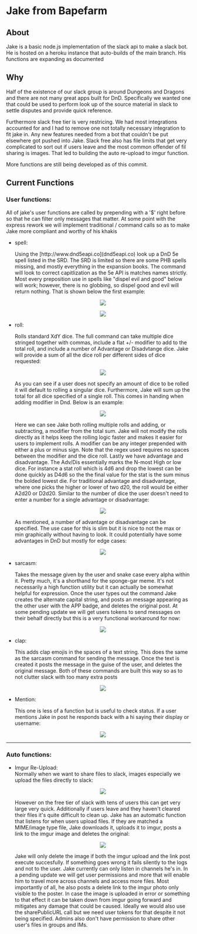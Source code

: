 # Jake from Bapefarm
 
## About
Jake is a basic node.js implementation of the slack api to make a slack bot. He is hosted on a heroku instance that auto-builds of the main branch. His functions are expanding as documented

## Why
Half of the existence of our slack group is around Dungeons and Dragons and there are not many great apps built for DnD. Specifically we wanted one that could be used to perform look up of the source material in slack to settle disputes and provide quick reference.

Furthermore slack free tier is very restricing. We had most integrations accounted for and I had to remove one not totally necessary integration to fit jake in. Any new features needed from a bot that couldn't be put elsewhere got pushed into Jake. Slack free also has file limits that get very complicated to sort out if users leave and the most common offender of fil sharing is images. That led to building the auto re-upload to imgur function.

More functions are still being developed as of this commit.

## Current Functions
### User functions:
  All of jake's user functions are called by prepending with a '$' right before so that he can filter only messages that matter. At some point with the express rework we will implement traditional / command calls so as to make Jake more compliant and worthy of his khakis
  <ul>
 <li>spell:</li>
  <p>    Using the [http://www.dnd5eapi.co](dnd5eapi.co) look up a DnD 5e spell listed in the SRD. The SRD is limited so there are some PHB spells missing, and mostly everything in the expansion books. The command will look to correct capitlization as the 5e API is matches names strictly. Most every preposition use in spells like "dispel evil and good" below will work; however, there is no globbing, so dispel good and evil will return nothing. That is shown below the first example:</p>
  
  <p align="center">
  <img src="https://user-images.githubusercontent.com/11484030/54308429-613f4400-45a4-11e9-9496-892afda5956f.PNG">
  </p>
  
  <p align="center">
  <img src="https://user-images.githubusercontent.com/11484030/54310272-5d152580-45a8-11e9-8c91-7e7848bc2ebc.png">
  </p>
  
  <li>roll:</li>
  <p>    Rolls standard XdY dice. The full command can take multiple dice stringed together with commas, include a flat +/- modifier to add to the total roll, and include a number of Advantage or Disadvtange dice. Jake will provide a sum of all the dice roll per different sides of dice requested:</p>
  
  <p align="center"><img src="https://user-images.githubusercontent.com/11484030/54382251-ffdfa980-4665-11e9-8b47-2f8d3d9e0818.PNG"></p>
  
  <p>    As you can see if a user does not specify an amount of dice to be rolled it will default to rolling a singular dice. Furthermore, Jake will sum up the total for all dice specified of a single roll. This comes in handing when adding modifier in Dnd. Below is an example:</p>
  <p align="center"><img src="https://user-images.githubusercontent.com/11484030/54382248-ffdfa980-4665-11e9-8705-11732f19b32a.PNG"></p>
  
  <p>    Here we can see Jake both rolling multiple rolls and adding, or subtracting, a modifier from the total sum. Jake will not modify the rolls directly as it helps keep the rolling logic faster and makes it easier for users to implement rolls. A modifier can be any integer prepended with either a plus or minus sign. Note that the regex used requires no spaces between the modifier and the dice roll.
  Lastly we have advantage and disadvantage. The Adv/Dis essentially marks the N-most High or low dice. For instance a stat roll which is 4d6 and drop the lowest can be done quickly as D4d6 so the the final value for the stat is the sum minus the bolded lowest die. For traditional advantage and disadvantage, where one picks the higher or lower of two d20, the roll would be either A2d20 or D2d20. Similar to the number of dice the user doesn't need to enter a number for a single advantage or disadvantage:</p>
  <p align="center"><img src="https://user-images.githubusercontent.com/11484030/54382250-ffdfa980-4665-11e9-8996-9831ab83bf58.PNG"></p>
  
  As mentioned, a number of advantage or disadvantage can be specified. The use case for this is slim but it is nice to not the max or min graphically without having to look. It could potentially have some advantages in DnD but mostly for edge cases:
  <p align="center"><img src="https://user-images.githubusercontent.com/11484030/54382249-ffdfa980-4665-11e9-824c-a163d442d6b9.PNG"></p>
  
  <li>sarcasm:</li>
  <p>    Takes the message given by the user and snake case every alpha within it. Pretty much, it's a shorthand for the sponge-gar meme. It's not necessarily a high function utility but it can actually be somewhat helpful for expression. Once the user types out the command Jake creates the alternate capital string, and posts an message appearing as the other user with the APP badge, and deletes the original post. At some pending update we will get users tokens to send messages on their behalf directly but this is a very functional workaround for now:</p>
  <p align="center"><img src="https://user-images.githubusercontent.com/11484030/54308428-613f4400-45a4-11e9-8044-ed51b8c8003d.PNG"></p>
  
  
  <li>clap:</li>
  <p>    This adds clap emojis in the spaces of a text string. This does the same as the sarcasm command for sending the message. Once the text is created it posts the message in the guise of the user, and deletes the original message. Both of these commands are built this way so as to not clutter slack with too many extra posts</p>
  
  <p align="center"><img src="https://user-images.githubusercontent.com/11484030/54308434-613f4400-45a4-11e9-84b0-acfbf607a000.PNG"></p>
  
  <li>Mention:</li>  
    <p>    This one is less of a function but is useful to check status. If a user mentions Jake in post he responds back with a hi saying their display or username:</p>
    <p align="center"><img src="https://user-images.githubusercontent.com/11484030/54308433-613f4400-45a4-11e9-880a-3700b1020667.PNG"></p>
</ul>    

---

### Auto functions:

<ul>  
  <li>
   Imgur Re-Upload:
  </li>
  Normally when we want to share files to slack, images especially we upload the files directly to slack:
 <p align="center"><img src="https://user-images.githubusercontent.com/11484030/54308431-613f4400-45a4-11e9-8c74-2fbe4019ee24.PNG"></p>
  However on the free tier of slack with tens of users this can get very large very quick. Additionally if users leave and they haven't cleared their files it's quite difficult to clean up. Jake has an automatic function that listens for when users upload files. If they are matched a MIME/image type file, Jake downloads it, uploads it to imgur, posts a link to the imgur image and deletes the original:
 <p align="center"><img src="https://user-images.githubusercontent.com/11484030/54308432-613f4400-45a4-11e9-8bfc-4e2530aeb297.PNG"></p>
 Jake will only delete the image if both the imgur upload and the link post execute succesfully. If something goes wrong it fails silently to the logs and not to the user. Jake currently can only listen in channels he's in. In a pending update we will get user permissions and more that will enable him to travel more across channels and access more files. Most importantly of all, he also posts a delete link to the imgur photo only visible to the poster. In case the image is uploaded in error or something to that effect it can be taken down from imgur going forward and mitigates any damage that could be caused. Ideally we would also use the sharePublicURL call but we need user tokens for that despite it not being specified. Admins also don't have permission to share other user's files in groups and IMs.
</ul>
